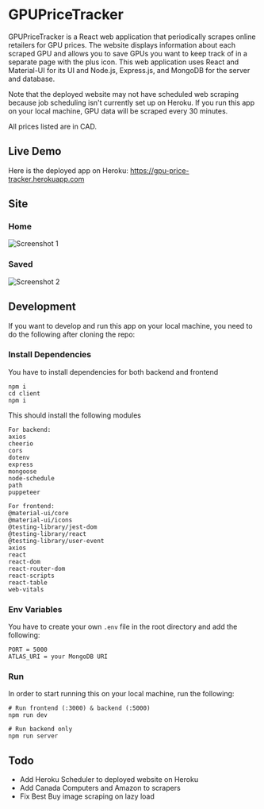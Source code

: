 # GPUPriceTracker

GPUPriceTracker is a React web application that periodically scrapes online retailers for GPU prices.
The website displays information about each scraped GPU and allows you to save GPUs you want to keep 
track of in a separate page with the plus icon. This web application uses React and Material-UI for its 
UI and Node.js, Express.js, and MongoDB for the server and database.

Note that the deployed website may not have scheduled web scraping because job scheduling isn't currently set up on Heroku.
If you run this app on your local machine, GPU data will be scraped every 30 minutes.

All prices listed are in CAD.



## Live Demo

Here is the deployed app on Heroku: https://gpu-price-tracker.herokuapp.com



## Site

### Home
![Screenshot 1](https://i.imgur.com/K8ny9F4.png)

### Saved
![Screenshot 2](https://i.imgur.com/Gy9k1MH.png)





## Development

If you want to develop and run this app on your local machine, you need to do the following after cloning the repo:



### Install Dependencies

You have to install dependencies for both backend and frontend
```
npm i
cd client
npm i
````

This should install the following modules

```
For backend:
axios
cheerio
cors
dotenv
express
mongoose
node-schedule
path
puppeteer

For frontend:
@material-ui/core
@material-ui/icons
@testing-library/jest-dom
@testing-library/react
@testing-library/user-event
axios
react
react-dom
react-router-dom
react-scripts
react-table
web-vitals
```


### Env Variables
You have to create your own `.env` file in the root directory and add the following:

```
PORT = 5000
ATLAS_URI = your MongoDB URI
```



### Run
In order to start running this on your local machine, run the following:
```
# Run frontend (:3000) & backend (:5000)
npm run dev

# Run backend only
npm run server
```

## Todo
- Add Heroku Scheduler to deployed website on Heroku
- Add Canada Computers and Amazon to scrapers 
- Fix Best Buy image scraping on lazy load


